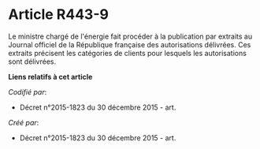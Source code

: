 # Article R443-9

Le ministre chargé de l'énergie fait procéder à la publication par extraits au Journal officiel de la République française
des autorisations délivrées. Ces extraits précisent les catégories de clients pour lesquels les autorisations sont délivrées.

**Liens relatifs à cet article**

_Codifié par_:

  - Décret n°2015-1823 du 30 décembre 2015 - art.

_Créé par_:

  - Décret n°2015-1823 du 30 décembre 2015 - art.
